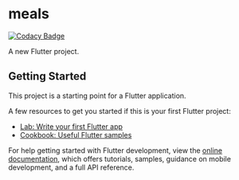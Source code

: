 # meals

[![Codacy Badge](https://api.codacy.com/project/badge/Grade/f44875a92ee749b89754d5ec1c7fd5f8)](https://app.codacy.com/gh/ajay-rathod0801/Meals-Flutter-App?utm_source=github.com&utm_medium=referral&utm_content=ajay-rathod0801/Meals-Flutter-App&utm_campaign=Badge_Grade)

A new Flutter project.

## Getting Started

This project is a starting point for a Flutter application.

A few resources to get you started if this is your first Flutter project:

- [Lab: Write your first Flutter app](https://docs.flutter.dev/get-started/codelab)
- [Cookbook: Useful Flutter samples](https://docs.flutter.dev/cookbook)

For help getting started with Flutter development, view the
[online documentation](https://docs.flutter.dev/), which offers tutorials,
samples, guidance on mobile development, and a full API reference.

